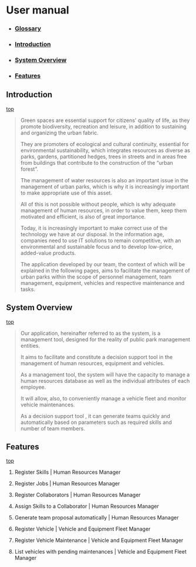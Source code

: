 # <a id="top"></a>User manual

- ### [Glossary](01.requirements-engineering/glossary.md)

- ### [Introduction](#intro)

- ### [System Overview](#sysov)

- ### [Features](#feat)

## <a id="intro"></a> Introduction
[top](#top)
> Green spaces are essential support for citizens' quality of life, as they promote biodiversity, recreation and leisure, in addition to sustaining and organizing the urban fabric.
> 
> They are promoters of ecological and cultural continuity, essential for environmental sustainability, which integrates resources as diverse as parks, gardens, partitioned hedges, trees in streets and in areas free from buildings that contribute to the construction of the “urban forest”.
>
>The management of water resources is also an important issue in the management of urban parks, which is why it is increasingly important to make appropriate use of this asset.
> 
>All of this is not possible without people, which is why adequate management of human resources, in order to value them, keep them motivated and efficient, is also of great importance.
> 
>Today, it is increasingly important to make correct use of the technology we have at our disposal. In the information age, companies need to use IT solutions to remain competitive, with an environmental and sustainable focus and to develop low-price, added-value products.
> 
>The application developed by our team, the context of which will be explained in the following pages, aims to facilitate the management of urban parks within the scope of personnel management, team management, equipment, vehicles and respective maintenance and tasks.

## <a id="sysov"></a> System Overview 
[top](#top)

>Our application, hereinafter referred to as the system, is a management tool, designed for the reality of public park management entities.
> 
>It aims to facilitate and constitute a decision support tool in the management of human resources, equipment and vehicles.
> 
>As a management tool, the system will have the capacity to manage a human resources database as well as the individual attributes of each employee.
> 
>It will allow, also, to conveniently manage a vehicle fleet and monitor vehicle maintenances.
> 
>As a decision support tool , it can generate teams quickly and automatically based on parameters such as required skills and number of team members.


## <a id="feat"></a> Features
[top](#top)
1. Register Skills | Human Resources Manager

2. Register Jobs | Human Resources Manager

3. Register Collaborators | Human Resources Manager

4. Assign Skills to a Collaborator | Human Resources Manager

5. Generate team proposal automatically | Human Resources Manager

6. Register Vehicle | Vehicle and Equipment Fleet Manager

7. Register Vehicle Maintenance | Vehicle and Equipment Fleet Manager

8. List vehicles with pending maintenances | Vehicle and Equipment Fleet Manager

